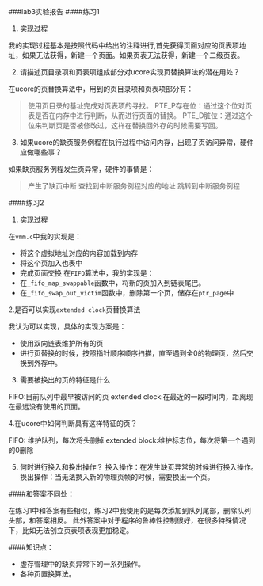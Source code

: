 ###lab3实验报告
####练习1
1. 实现过程

我的实现过程基本是按照代码中给出的注释进行,首先获得页面对应的页表项地址，如果无法获得，新建一个页面。如果页表无法获得，新建一个二级页表。

2. 请描述页目录项和页表项组成部分对ucore实现页替换算法的潜在用处？

在ucore的页替换算法中，用到的页目录项和页表项部分有：
>使用页目录的基址完成对页表项的寻找。
>PTE_P存在位：通过这个位对页表是否在内存中进行判断，从而进行页面的替换。
>PTE_D脏位：通过这个位来判断页是否被修改过，这样在替换回外存的时候需要写回。


3. 如果ucore的缺页服务例程在执行过程中访问内存，出现了页访问异常，硬件应做哪些事？

如果缺页服务例程发生页异常，硬件的事情是：
> 产生了缺页中断
> 查找到中断服务例程对应的地址
> 跳转到中断服务例程

####练习2
1. 实现过程

在`vmm.c`中我的实现是：
* 将这个虚拟地址对应的内容加载到内存
* 将这个页加入也表中
* 完成页面交换
在`FIFO`算法中，我的实现是：
* 在`_fifo_map_swappable`函数中，将新的页加入到链表尾巴。
* 在`_fifo_swap_out_victim`函数中，删除第一个页，储存在`ptr_page`中

2.是否可以实现`extended clock`页替换算法

我认为可以实现，具体的实现方案是：
* 使用双向链表维护所有的页
* 进行页替换的时候，按照指针顺序顺序扫描，直至遇到全0的物理页，然后交换到外存中。

3. 需要被换出的页的特征是什么

FIFO:目前队列中最早被访问的页
extended clock:在最近的一段时间内，距离现在最远没有使用的页面。

4.在ucore中如何判断具有这样特征的页？

FIFO: 维护队列，每次将头删掉
extended block:维护标志位，每次将第一个遇到的0删除

5. 何时进行换入和换出操作？
换入操作：在发生缺页异常的时候进行换入操作。
换出操作：当无法换入新的物理页帧的时候，需要换出一个页。

####和答案不同处：

在练习1中和答案有些相似，练习2中我使用的是每次添加到队列尾部，删除队列头部，和答案相反。
此外答案中对于程序的鲁棒性控制很好，在很多特殊情况下，比如无法创立页表项表现更加稳定。

####知识点：
* 虚存管理中的缺页异常下的一系列操作。
* 各种页置换算法。